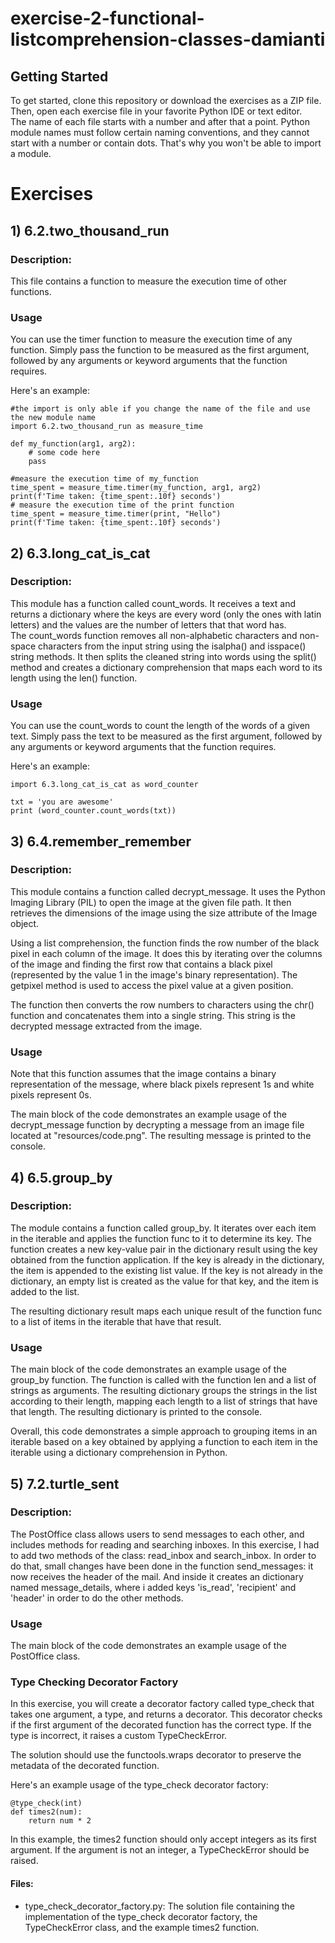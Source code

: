 # exercise-2-functional-listcomprehension-classes-damianti

## Getting Started

To get started, clone this repository or download the exercises as a ZIP file. Then, open each exercise file in your favorite Python IDE or text editor. <br>
The name of each file starts with a number and after that a point. Python module names must follow certain naming conventions, and they cannot start with a number or contain dots. 
That's why you won't be able to import a module. 
# Exercises
## 1)  6.2.two_thousand_run
### Description: 
This file contains a function to measure the execution time of other functions.

### Usage

You can use the timer function to measure the execution time of any function. Simply pass the function to be measured as the first argument, followed by any arguments or keyword arguments that the function requires.

Here's an example:

    #the import is only able if you change the name of the file and use the new module name
    import 6.2.two_thousand_run as measure_time
    
    def my_function(arg1, arg2):
        # some code here
        pass

    #measure the execution time of my_function
    time_spent = measure_time.timer(my_function, arg1, arg2)
    print(f'Time taken: {time_spent:.10f} seconds')
    # measure the execution time of the print function
    time_spent = measure_time.timer(print, "Hello")
    print(f'Time taken: {time_spent:.10f} seconds')

## 2)  6.3.long_cat_is_cat
### Description:

This module has a function called count_words. It receives a text and returns a dictionary where the keys are every 
word (only the ones with latin letters) and the values are the number of letters that that word has. <br>
The count_words function removes all non-alphabetic characters and non-space characters from the input string using the
isalpha() and isspace() string methods. It then splits the cleaned string into words using the split() method and 
creates a dictionary comprehension that maps each word to its length using the len() function.

### Usage

You can use the count_words to count the length of the words of a given text. Simply pass the text to be measured 
as the first argument, followed by any arguments or keyword arguments that the function requires.

Here's an example:
    
    import 6.3.long_cat_is_cat as word_counter
    
    txt = 'you are awesome'
    print (word_counter.count_words(txt))
   
## 3)  6.4.remember_remember
### Description:
This module contains a function called decrypt_message. It uses the Python Imaging Library (PIL) to open the image at 
the given file path. It then retrieves the dimensions of the image using the size attribute of the Image object.

Using a list comprehension, the function finds the row number of the black pixel in each column of the image. It does
this by iterating over the columns of the image and finding the first row that contains a black pixel (represented by 
the value 1 in the image's binary representation). The getpixel method is used to access the pixel value at a given 
position.

The function then converts the row numbers to characters using the chr() function and concatenates them into a single
string. This string is the decrypted message extracted from the image.

### Usage

Note that this function assumes that the image contains a binary representation of the message, where black pixels
represent 1s and white pixels represent 0s.

The main block of the code demonstrates an example usage of the decrypt_message function by decrypting a message 
from an image file located at "resources/code.png". The resulting message is printed to the console.

## 4)  6.5.group_by
### Description:
The module contains a function called group_by. It iterates over each item in the iterable and applies the function 
func to it to determine its key. The function creates a new key-value pair in the dictionary result using the key
obtained from the function application. If the key is already in the dictionary, the item is appended to the existing
list value. If the key is not already in the dictionary, an empty list is created as the value for that key, and the
item is added to the list.

The resulting dictionary result maps each unique result of the function func to a list of items in the iterable that 
have that result.

### Usage
The main block of the code demonstrates an example usage of the group_by function. 
The function is called with the function len and a list of strings as arguments. The resulting dictionary groups the 
strings in the list according to their length, mapping each length to a list of strings that have that length. 
The resulting dictionary is printed to the console.

Overall, this code demonstrates a simple approach to grouping items in an iterable based on a key obtained by applying 
a function to each item in the iterable using a dictionary comprehension in Python.

## 5)  7.2.turtle_sent
### Description:
The PostOffice class allows users to send messages to each other, and includes methods for reading and searching inboxes.
In this exercise, I had to add two methods of the class: read_inbox and search_inbox. In order to do that, small changes
have been done in the function send_messages: it now receives the header of the mail. And inside it creates an dictionary
named message_details, where i added keys 'is_read', 'recipient' and 'header' in order to do the other methods.

### Usage
The main block of the code demonstrates an example usage of the PostOffice class.

### Type Checking Decorator Factory
In this exercise, you will create a decorator factory called type_check that takes one argument, a type, and returns a
decorator. This decorator checks if the first argument of the decorated function has the correct type. If the type is 
incorrect, it raises a custom TypeCheckError.

The solution should use the functools.wraps decorator to preserve the metadata of the decorated function.

Here's an example usage of the type_check decorator factory:

    @type_check(int)
    def times2(num):
        return num * 2
In this example, the times2 function should only accept integers as its first argument. If the argument is not an integer, a TypeCheckError should be raised.

#### Files:

- type_check_decorator_factory.py: The solution file containing the implementation of the type_check decorator factory, the TypeCheckError class, and the example times2 function.
